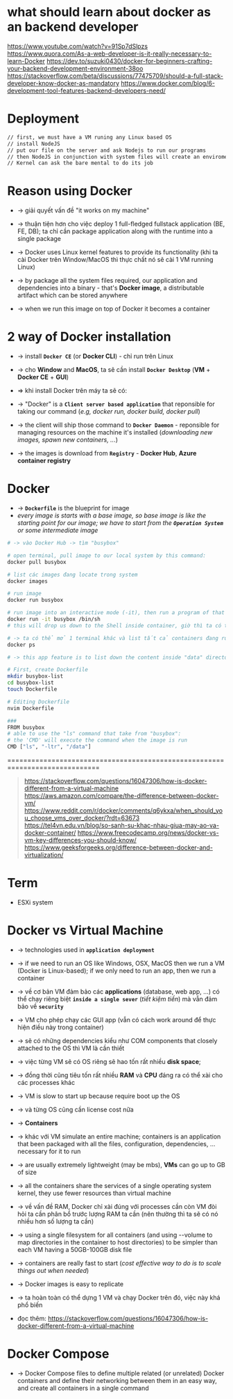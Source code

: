 # what should learn about docker as an backend developer
https://www.youtube.com/watch?v=91Sp7dSlpzs
https://www.quora.com/As-a-web-developer-is-it-really-necessary-to-learn-Docker
https://dev.to/suzuki0430/docker-for-beginners-crafting-your-backend-development-environment-38oo
https://stackoverflow.com/beta/discussions/77475709/should-a-full-stack-developer-know-docker-as-mandatory
https://www.docker.com/blog/6-development-tool-features-backend-developers-need/

# Deployment

```bash - deploy an NodeJS app
// first, we must have a VM runing any Linux based OS
// install NodeJS
// put our file on the server and ask Nodejs to run our programs
// then NodeJS in conjunction with system files will create an enviroment and translate our program into machine code, hand it over to the Kernel
// Kernel can ask the bare mental to do its job
```

# Reason using Docker
* -> giải quyết vấn đề "it works on my machine"
* -> thuận tiện hơn cho việc deploy 1 full-fledged fullstack application (BE, FE, DB); ta chỉ cần package application along with the runtime into a single package
* -> Docker uses Linux kernel features to provide its functionality (khi ta cài Docker trên Window/MacOS thì thực chất nó sẽ cài 1 VM running Linux)

* -> by package all the system files required, our application and dependencies into a binary - that's **Docker image**, a distributable artifact which can be stored anywhere
* -> when we run this image on top of Docker it becomes a container

# 2 way of Docker installation
* -> install **`Docker CE`** (or **Docker CLI**) - chỉ run trên Linux
* -> cho **Window** and **MacOS**, ta sẽ cần install **`Docker Desktop`** (**VM** + **Docker CE** + **GUI**)

* => khi install Docker trên máy ta sẽ có:
* -> "Docker" is a **`Client server based application`** that reponsible for taking our command (_e.g, docker run, docker build, docker pull_)
* -> the client will ship those command to **`Docker Daemon`** - reponsible for managing resources on the machine it's installed (_downloading new images, spawn new containers, ..._)
* -> the images is download from **`Registry`** - **Docker Hub**, **Azure container registry**

# Docker
* -> **`Dockerfile`** is the blueprint for image
* _every image is starts with a base image, so base image is like the starting point for our image; we have to start from the **`Operation System`** or some intermediate image_

```bash - run "busybox" image (chứa các câu lệnh linux) on our machine
# -> vào Docker Hub -> tìm "busybox"

# open terminal, pull image to our local system by this command:
docker pull busybox

# list các images đang locate trong system
docker images

# run image
docker run busybox

# run image into an interactive mode (-it), then run a program of that image
docker run -it busybox /bin/sh
# this will drop us down to the Shell inside container, giờ thì ta có thể thực thi 1 số lệnh Linux như: ls, whoami

# -> ta có thể mở 1 terminal khác và list tất cả containers đang running
docker ps
``` 

```bash - create image that contain application 
# -> this app feature is to list down the content inside "data" directory that is mounted on that particular machine in the tabular format (-ltr)

# First, create Dockerfile
mkdir busybox-list
cd busybox-list
touch Dockerfile

# Editing Dockerfile
nvim Dockerfile

###
FROM busybox
# able to use the "ls" command that take from "busybox":
# the 'CMD' will execute the command when the image is run
CMD ["ls", "-ltr", "/data"]
```

=============================================================================
> https://stackoverflow.com/questions/16047306/how-is-docker-different-from-a-virtual-machine
> https://aws.amazon.com/compare/the-difference-between-docker-vm/
> https://www.reddit.com/r/docker/comments/q6ykxa/when_should_you_choose_vms_over_docker/?rdt=63673
> https://tel4vn.edu.vn/blog/so-sanh-su-khac-nhau-giua-may-ao-va-docker-container/
> https://www.freecodecamp.org/news/docker-vs-vm-key-differences-you-should-know/
> https://www.geeksforgeeks.org/difference-between-docker-and-virtualization/

# Term
* ESXi system

# Docker vs Virtual Machine
* -> technologies used in **`application deployment`**
* -> if we need to run an OS like Windows, OSX, MacOS then we run a VM (Docker is Linux-based); if we only need to run an app, then we run a container

* -> về cơ bản VM đảm bảo các **applications** (database, web app, ...) có thể chạy riêng biệt **`inside a single sever`** (_tiết kiệm tiền_) mà vẫn đảm bảo về **`security`** 
* -> VM cho phép chạy các GUI app (vẫn có cách work around để thực hiện điều này trong container)
* -> sẽ có những dependencies kiểu như COM components that closely attached to the OS thì VM là cần thiết
* -> việc từng VM sẽ có OS riêng sẽ hao tốn rất nhiều **disk space**; 
* -> đồng thời cũng tiêu tốn rất nhiều **RAM** và **CPU** đáng ra có thể xài cho các processes khác 
* -> VM is slow to start up because require boot up the OS
* -> và từng OS cũng cần license cost nữa 


* -> **Containers** 
* -> khác với VM simulate an entire machine; containers is an application that been packaged with all the files, configuration, dependencies, ... necessary for it to run
* -> are usually extremely lightweight (may be mbs), **VMs** can go up to GB of size
* -> all the containers share the services of a single operating system kernel, they use fewer resources than virtual machine
* -> về vấn đề RAM, Docker chỉ xài đúng với processes cần còn VM đòi hỏi ta cần phân bổ trước lượng RAM ta cần (nên thường thì ta sẽ có nó nhiều hơn số lượng ta cần) 
* -> using a single filesystem for all containers (and using --volume to map directories in the container to host directories) to be simpler than each VM having a 50GB-100GB disk file
* -> containers are really fast to start (_cost effective way to do is to scale things out when needed_) 

* -> Docker images is easy to replicate
* -> ta hoàn toàn có thể dựng 1 VM và chạy Docker trên đó, việc này khá phổ biến

* đọc thêm: https://stackoverflow.com/questions/16047306/how-is-docker-different-from-a-virtual-machine

# Docker Compose 
* -> Docker Compose files to define multiple related (or unrelated) Docker containers and define their networking between them in an easy way, and create all containers in a single command